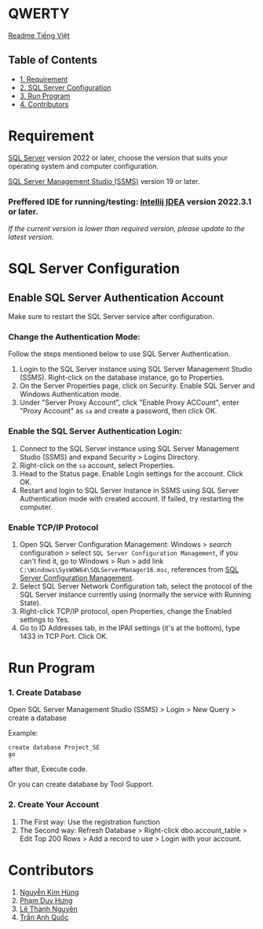 # QWERTY

[Readme Tiếng Việt](doc\Readme_Vietnamese.md)

## Table of Contents
<!-- TOC -->
* [1. Requirement](#requirement)
* [2. SQL Server Configuration](#sql-server-configuration)
* [3. Run Program](#run-program)
* [4. Contributors](#contributors)
<!-- TOC -->
# Requirement
[SQL Server](https://www.microsoft.com/en-us/sql-server/sql-server-downloads) version 2022 or later, 
choose the version that suits your operating system and computer configuration.

[SQL Server Management Studio (SSMS)](https://learn.microsoft.com/en-us/sql/ssms/download-sql-server-management-studio-ssms?view=sql-server-ver16) version 19 or later.

### Preffered IDE for running/testing: [Intellij IDEA](https://www.jetbrains.com/idea/download/#section=windows) version 2022.3.1 or later.

*If the current version is lower than required version, please update to the latest version.*

# SQL Server Configuration

## Enable SQL Server Authentication Account

Make sure to restart the SQL Server service after configuration.

### Change the Authentication Mode:

Follow the steps mentioned below to use SQL Server Authentication.

1. Login to the SQL Server instance using SQL Server Management Studio (SSMS). Right-click on the database instance, go to Properties.
2. On the Server Properties page, click on Security. Enable SQL Server and Windows Authentication mode.
3. Under "Server Proxy Account", click "Enable Proxy ACCount", enter "Proxy Account" as `sa` and create a password, then click OK.

### Enable the SQL Server Authentication Login:

1. Connect to the SQL Server instance using SQL Server Management Studio (SSMS) and expand Security > Logins Directory.
2. Right-click on the `sa` account, select Properties.
3. Head to the Status page. Enable Login settings for the account. Click OK.
4. Restart and login to SQL Server Instance in SSMS using SQL Server Authentication mode with created account. If failed, try restarting the computer.

### Enable TCP/IP Protocol
1. Open SQL Server Configuration Management: Windows > *search* configuration > select `SQL Server Configuration Management`, 
if you can't find it, go to Windows > Run > add link `C:\Windows\SysWOW64\SQLServerManager16.msc`, references from [SQL Server Configuration Management](https://learn.microsoft.com/en-us/sql/relational-databases/sql-server-configuration-manager?view=sql-server-ver16).
2. Select SQL Server Network Configuration tab, select the protocol of the SQL Server instance currently using (normally the service with Running State).
3. Right-click TCP/IP protocol, open Properties, change the Enabled settings to Yes.
4. Go to ID Addresses tab, in the IPAll settings (it's at the bottom), type 1433 in TCP Port. Click OK.

# Run Program

### 1. Create Database

Open SQL Server Management Studio (SSMS) > Login > New Query > create a database

Example:
```
create database Project_SE
go
```
after that, Execute code.

Or you can create database by Tool Support.

### 2. Create Your Account

1. The First way: Use the registration function
2. The Second way: Refresh Database > Right-click dbo.account_table > Edit Top 200 Rows > Add a record to use > Login with your account.

# Contributors

1. [Nguyễn Kim Hùng](https://github.com/NguyenKimHung2002)
2. [Phạm Duy Hưng](https://github.com/lightningdhna)
3. [Lê Thành Nguyên](https://github.com/gachu)
4. [Trần Anh Quốc]()

